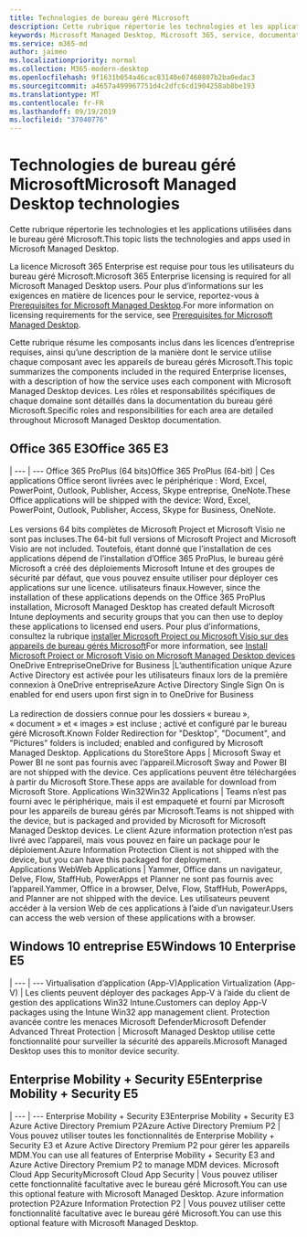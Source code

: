 ```yaml
---
title: Technologies de bureau géré Microsoft
description: Cette rubrique répertorie les technologies et les applications utilisées dans le bureau géré Microsoft.
keywords: Microsoft Managed Desktop, Microsoft 365, service, documentation
ms.service: m365-md
author: jaimeo
ms.localizationpriority: normal
ms.collection: M365-modern-desktop
ms.openlocfilehash: 9f1631b054a46cac83140e07460807b2ba0edac3
ms.sourcegitcommit: a4657a499967751d4c2dfc6cd1904258ab8be193
ms.translationtype: MT
ms.contentlocale: fr-FR
ms.lasthandoff: 09/19/2019
ms.locfileid: "37040776"
---
```

# <a name="microsoft-managed-desktop-technologies"></a><span data-ttu-id="b7036-104">Technologies de bureau géré Microsoft</span><span class="sxs-lookup"><span data-stu-id="b7036-104">Microsoft Managed Desktop technologies</span></span>

<span data-ttu-id="b7036-105">Cette rubrique répertorie les technologies et les applications utilisées dans le bureau géré Microsoft.</span><span class="sxs-lookup"><span data-stu-id="b7036-105">This topic lists the technologies and apps used in Microsoft Managed Desktop.</span></span>

<!-- Microsoft 365 E5; Device as a Service -->
<!-- in O365 table, standard suite, removed this sentence "Please see the Installation of Project/Visio 64bit Click to Run Addendum for important deployment instructions. -->

<span data-ttu-id="b7036-106">La licence Microsoft 365 Enterprise est requise pour tous les utilisateurs du bureau géré Microsoft.</span><span class="sxs-lookup"><span data-stu-id="b7036-106">Microsoft 365 Enterprise licensing is required for all Microsoft Managed Desktop users.</span></span> <span data-ttu-id="b7036-107">Pour plus d’informations sur les exigences en matière de licences pour le service, reportez-vous à [Prerequisites for Microsoft Managed Desktop](../get-ready/prerequisites.md).</span><span class="sxs-lookup"><span data-stu-id="b7036-107">For more information on licensing requirements for the service, see [Prerequisites for Microsoft Managed Desktop](../get-ready/prerequisites.md).</span></span>

<span data-ttu-id="b7036-108">Cette rubrique résume les composants inclus dans les licences d’entreprise requises, ainsi qu’une description de la manière dont le service utilise chaque composant avec les appareils de bureau gérés Microsoft.</span><span class="sxs-lookup"><span data-stu-id="b7036-108">This topic summarizes the components included in the required Enterprise licenses, with a description of how the service uses each component with Microsoft Managed Desktop devices.</span></span> <span data-ttu-id="b7036-109">Les rôles et responsabilités spécifiques de chaque domaine sont détaillés dans la documentation du bureau géré Microsoft.</span><span class="sxs-lookup"><span data-stu-id="b7036-109">Specific roles and responsibilities for each area are detailed throughout Microsoft Managed Desktop documentation.</span></span> 

## <a name="office-365-e3"></a><span data-ttu-id="b7036-110">Office 365 E3</span><span class="sxs-lookup"><span data-stu-id="b7036-110">Office 365 E3</span></span>
 |
 --- | ---
<span data-ttu-id="b7036-111">Office 365 ProPlus (64 bits)</span><span class="sxs-lookup"><span data-stu-id="b7036-111">Office 365 ProPlus (64-bit)</span></span> | <span data-ttu-id="b7036-112">Ces applications Office seront livrées avec le périphérique : Word, Excel, PowerPoint, Outlook, Publisher, Access, Skype entreprise, OneNote.</span><span class="sxs-lookup"><span data-stu-id="b7036-112">These Office applications will be shipped with the device: Word, Excel, PowerPoint, Outlook, Publisher, Access, Skype for Business, OneNote.</span></span><br><br><span data-ttu-id="b7036-113">Les versions 64 bits complètes de Microsoft Project et Microsoft Visio ne sont pas incluses.</span><span class="sxs-lookup"><span data-stu-id="b7036-113">The 64-bit full versions of Microsoft Project and Microsoft Visio are not included.</span></span> <span data-ttu-id="b7036-114">Toutefois, étant donné que l’installation de ces applications dépend de l’installation d’Office 365 ProPlus, le bureau géré Microsoft a créé des déploiements Microsoft Intune et des groupes de sécurité par défaut, que vous pouvez ensuite utiliser pour déployer ces applications sur une licence. utilisateurs finaux.</span><span class="sxs-lookup"><span data-stu-id="b7036-114">However, since the installation of these applications depends on the Office 365 ProPlus installation, Microsoft Managed Desktop has created default Microsoft Intune deployments and security groups that you can then use to deploy these applications to licensed end users.</span></span> <span data-ttu-id="b7036-115">Pour plus d’informations, consultez la rubrique [installer Microsoft Project ou Microsoft Visio sur des appareils de bureau gérés Microsoft](../get-started/project-visio.md)</span><span class="sxs-lookup"><span data-stu-id="b7036-115">For more information, see [Install Microsoft Project or Microsoft Visio on Microsoft Managed Desktop devices](../get-started/project-visio.md)</span></span>
<span data-ttu-id="b7036-116">OneDrive Entreprise</span><span class="sxs-lookup"><span data-stu-id="b7036-116">OneDrive for Business</span></span> |<span data-ttu-id="b7036-117">L’authentification unique Azure Active Directory est activée pour les utilisateurs finaux lors de la première connexion à OneDrive entreprise</span><span class="sxs-lookup"><span data-stu-id="b7036-117">Azure Active Directory Single Sign On is enabled for end users upon first sign in to OneDrive for Business</span></span><br><br><span data-ttu-id="b7036-118">La redirection de dossiers connue pour les dossiers « bureau », « document » et « images » est incluse ; activé et configuré par le bureau géré Microsoft.</span><span class="sxs-lookup"><span data-stu-id="b7036-118">Known Folder Redirection for "Desktop", "Document", and "Pictures" folders is included; enabled and configured by Microsoft Managed Desktop.</span></span> 
<span data-ttu-id="b7036-119">Applications du Store</span><span class="sxs-lookup"><span data-stu-id="b7036-119">Store Apps</span></span> |    <span data-ttu-id="b7036-120">Microsoft Sway et Power BI ne sont pas fournis avec l’appareil.</span><span class="sxs-lookup"><span data-stu-id="b7036-120">Microsoft Sway and Power BI are not shipped with the device.</span></span> <span data-ttu-id="b7036-121">Ces applications peuvent être téléchargées à partir du Microsoft Store.</span><span class="sxs-lookup"><span data-stu-id="b7036-121">These apps are available for download from Microsoft Store.</span></span>
<span data-ttu-id="b7036-122">Applications Win32</span><span class="sxs-lookup"><span data-stu-id="b7036-122">Win32 Applications</span></span> |    <span data-ttu-id="b7036-123">Teams n’est pas fourni avec le périphérique, mais il est empaqueté et fourni par Microsoft pour les appareils de bureau gérés par Microsoft.</span><span class="sxs-lookup"><span data-stu-id="b7036-123">Teams is not shipped with the device, but is packaged and provided by Microsoft for Microsoft Managed Desktop devices.</span></span> <span data-ttu-id="b7036-124">Le client Azure information protection n’est pas livré avec l’appareil, mais vous pouvez en faire un package pour le déploiement.</span><span class="sxs-lookup"><span data-stu-id="b7036-124">Azure Information Protection Client is not shipped with the device, but you can have this packaged for deployment.</span></span> 
<span data-ttu-id="b7036-125">Applications Web</span><span class="sxs-lookup"><span data-stu-id="b7036-125">Web Applications</span></span> |  <span data-ttu-id="b7036-126">Yammer, Office dans un navigateur, Delve, Flow, StaffHub, PowerApps et Planner ne sont pas fournis avec l’appareil.</span><span class="sxs-lookup"><span data-stu-id="b7036-126">Yammer, Office in a browser, Delve, Flow, StaffHub, PowerApps, and Planner are not shipped with the device.</span></span> <span data-ttu-id="b7036-127">Les utilisateurs peuvent accéder à la version Web de ces applications à l’aide d’un navigateur.</span><span class="sxs-lookup"><span data-stu-id="b7036-127">Users can access the web version of these applications with a browser.</span></span>


## <a name="windows-10-enterprise-e5"></a><span data-ttu-id="b7036-128">Windows 10 entreprise E5</span><span class="sxs-lookup"><span data-stu-id="b7036-128">Windows 10 Enterprise E5</span></span>

 |
 --- | ---
<span data-ttu-id="b7036-129">Virtualisation d’application (App-V)</span><span class="sxs-lookup"><span data-stu-id="b7036-129">Application Virtualization (App-V)</span></span> |    <span data-ttu-id="b7036-130">Les clients peuvent déployer des packages App-V à l’aide du client de gestion des applications Win32 Intune.</span><span class="sxs-lookup"><span data-stu-id="b7036-130">Customers can deploy App-V packages using the Intune Win32 app management client.</span></span>
<span data-ttu-id="b7036-131">Protection avancée contre les menaces Microsoft Defender</span><span class="sxs-lookup"><span data-stu-id="b7036-131">Microsoft Defender Advanced Threat Protection</span></span> |  <span data-ttu-id="b7036-132">Microsoft Managed Desktop utilise cette fonctionnalité pour surveiller la sécurité des appareils.</span><span class="sxs-lookup"><span data-stu-id="b7036-132">Microsoft Managed Desktop uses this to monitor device security.</span></span> 

## <a name="enterprise-mobility--security-e5"></a><span data-ttu-id="b7036-133">Enterprise Mobility + Security E5</span><span class="sxs-lookup"><span data-stu-id="b7036-133">Enterprise Mobility + Security E5</span></span>

 |
 --- | ---
<span data-ttu-id="b7036-134">Enterprise Mobility + Security E3</span><span class="sxs-lookup"><span data-stu-id="b7036-134">Enterprise Mobility + Security E3</span></span><br><span data-ttu-id="b7036-135">Azure Active Directory Premium P2</span><span class="sxs-lookup"><span data-stu-id="b7036-135">Azure Active Directory Premium P2</span></span> |    <span data-ttu-id="b7036-136">Vous pouvez utiliser toutes les fonctionnalités de Enterprise Mobility + Security E3 et Azure Active Directory Premium P2 pour gérer les appareils MDM.</span><span class="sxs-lookup"><span data-stu-id="b7036-136">You can use all features of Enterprise Mobility + Security E3 and Azure Active Directory Premium P2 to manage MDM devices.</span></span>
<span data-ttu-id="b7036-137">Microsoft Cloud App Security</span><span class="sxs-lookup"><span data-stu-id="b7036-137">Microsoft Cloud App Security</span></span> |  <span data-ttu-id="b7036-138">Vous pouvez utiliser cette fonctionnalité facultative avec le bureau géré Microsoft.</span><span class="sxs-lookup"><span data-stu-id="b7036-138">You can use this optional feature with Microsoft Managed Desktop.</span></span>
<span data-ttu-id="b7036-139">Azure information protection P2</span><span class="sxs-lookup"><span data-stu-id="b7036-139">Azure Information Protection P2</span></span>  | <span data-ttu-id="b7036-140">Vous pouvez utiliser cette fonctionnalité facultative avec le bureau géré Microsoft.</span><span class="sxs-lookup"><span data-stu-id="b7036-140">You can use this optional feature with Microsoft Managed Desktop.</span></span>
